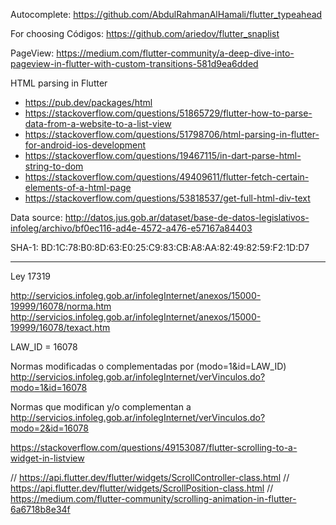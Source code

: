 Autocomplete: https://github.com/AbdulRahmanAlHamali/flutter_typeahead

For choosing Códigos: https://github.com/ariedov/flutter_snaplist

PageView: https://medium.com/flutter-community/a-deep-dive-into-pageview-in-flutter-with-custom-transitions-581d9ea6dded

HTML parsing in Flutter

- https://pub.dev/packages/html
- https://stackoverflow.com/questions/51865729/flutter-how-to-parse-data-from-a-website-to-a-list-view
- https://stackoverflow.com/questions/51798706/html-parsing-in-flutter-for-android-ios-development
- https://stackoverflow.com/questions/19467115/in-dart-parse-html-string-to-dom
- https://stackoverflow.com/questions/49409611/flutter-fetch-certain-elements-of-a-html-page
- https://stackoverflow.com/questions/53818537/get-full-html-div-text

Data source: http://datos.jus.gob.ar/dataset/base-de-datos-legislativos-infoleg/archivo/bf0ec116-ad4e-4572-a476-e57167a84403

SHA-1: BD:1C:78:B0:8D:63:E0:25:C9:83:CB:A8:AA:82:49:82:59:F2:1D:D7

---

Ley 17319

http://servicios.infoleg.gob.ar/infolegInternet/anexos/15000-19999/16078/norma.htm
http://servicios.infoleg.gob.ar/infolegInternet/anexos/15000-19999/16078/texact.htm

LAW_ID = 16078

Normas modificadas o complementadas por (modo=1&id=LAW_ID)
http://servicios.infoleg.gob.ar/infolegInternet/verVinculos.do?modo=1&id=16078

Normas que modifican y/o complementan a
http://servicios.infoleg.gob.ar/infolegInternet/verVinculos.do?modo=2&id=16078

https://stackoverflow.com/questions/49153087/flutter-scrolling-to-a-widget-in-listview

// https://api.flutter.dev/flutter/widgets/ScrollController-class.html
// https://api.flutter.dev/flutter/widgets/ScrollPosition-class.html
// https://medium.com/flutter-community/scrolling-animation-in-flutter-6a6718b8e34f
